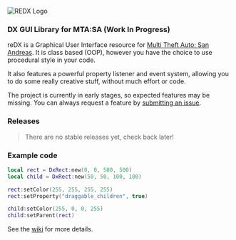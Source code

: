 ![REDX Logo](https://camo.githubusercontent.com/0564c55b9a39abe73bcaf8e37132e4836f8e82a71de365528693cfa2b2ba25c5/68747470733a2f2f692e696d6775722e636f6d2f314a61546f4a632e706e67)

### DX GUI Library for MTA:SA (Work In Progress)
reDX is a Graphical User Interface resource for [Multi Theft Auto: San Andreas](https://mtasa.com/). It is class based (OOP), however you have the choice to use procedural style in your code.

It also features a powerful property listener and event system, allowing you to do some really creative stuff, without much effort or code.

The project is currently in early stages, so expected features may be missing. You can always request a feature by [submitting an issue](https://github.com/Lpsd/redx/issues/new).

### Releases
> There are no stable releases yet, check back later!

### Example code
```lua
local rect = DxRect:new(0, 0, 500, 500)
local child = DxRect:new(50, 50, 100, 100)

rect:setColor(255, 255, 255, 255)
rect:setProperty("draggable_children", true)

child:setColor(255, 0, 0, 255)
child:setParent(rect)
```

See the [wiki](https://github.com/Lpsd/redx/wiki/) for more details.
